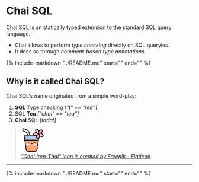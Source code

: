 # Chai SQL

Chai SQL is an statically typed extension to the standard SQL query language.  

- Chai allows to perform *type checking* directly on SQL queryies.  
- It does so through *comment-based type annotations*.

{%
   include-markdown "../README.md"
   start="<!--mkdocs-intro-examples-start-->"
   end="<!--mkdocs-intro-examples-end-->"
%}

## Why is it called Chai SQL?

Chai SQL's name originated from a simple word-play:

1. **SQL T**ype checking  *["t" == "tea"]*
2. SQL **Tea** *["chai" == "tea"]*
3. **Chai** SQL *[tada!]*

<!-- TODO: make your own logo -->
<!-- > ![chai-tea-icon](./__resources__/chai-tea.png)  
> [*"Chai-Tea" icon is created by Freepik - Flaticon*](https://www.flaticon.com/free-icons/chai-tea)
>
> ![chai-tea-icon](./__resources__/chai-masala.png)  
> [*"Chai-Masala" icon is created by Freepik - Flaticon*](https://www.flaticon.com/free-icons/chai-masala) -->
<!-- > -->
> ![chai-tea-icon](./__resources__/chai-yen-thai.png)  
> [*"Chai-Yen-Thai" icon is created by Freepik - Flaticon*](https://www.flaticon.com/free-icons/chai-yen-thai)

---

{%
   include-markdown "../README.md"
   start="<!--mkdocs-intro-details-start-->"
   end="<!--mkdocs-intro-details-end-->"
%}
